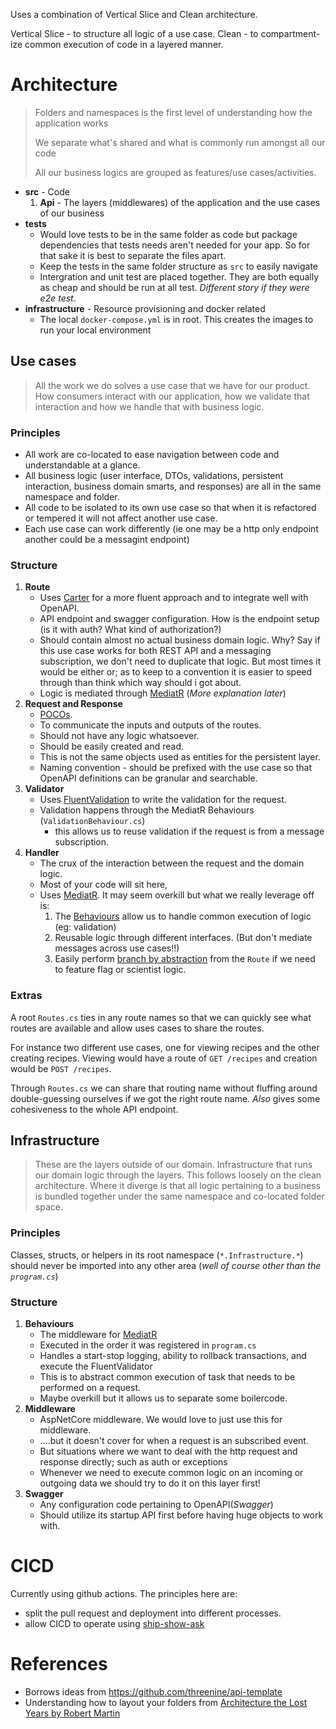 Uses a combination of Vertical Slice and Clean architecture.

Vertical Slice - to structure all logic of a use case.
Clean - to compartment-ize common execution of code in a layered manner.

# Architecture

> Folders and namespaces is the first level of understanding how the application works
>
> We separate what's shared and what is commonly run amongst all our code
>
> All our business logics are grouped as features/use cases/activities.



* **src** - Code
  1. **Api** - The layers (middlewares) of the application and the use cases of our business
* **tests**
  * Would love tests to be in the same folder as code but package dependencies that tests needs aren't needed for your app. So for that sake it is best to separate the files apart.
  * Keep the tests in the same folder structure as `src` to easily navigate
  * Intergration and unit test are placed together. They are both equally as cheap and should be run at all test. _Different story if they were e2e test_.
* **infrastructure** - Resource provisioning and docker related
  * The local `docker-compose.yml` is in root. This creates the images to run your local environment

## Use cases

> All the work we do solves a use case that we have for our product.
> How consumers interact with our application, how we validate that interaction and how we handle that with business logic.

### Principles

* All work are co-located to ease navigation between code and understandable at a glance.
* All business logic (user interface, DTOs, validations, persistent interaction, business domain smarts, and responses) are all in the same namespace and folder.
* All code to be isolated to its own use case so that when it is refactored or tempered it will not affect another use case.
* Each use case can work differently (ie one may be a http only endpoint another could be a messagint endpoint)

### Structure

1. **Route**
   * Uses [Carter](https://github.com/CarterCommunity/Carter) for a more fluent approach and to integrate well with OpenAPI.
   * API endpoint and swagger configuration. How is the endpoint setup (is it with auth? What kind of authorization?)
   * Should contain almost no actual business domain logic. Why? Say if this use case works for both REST API and a messaging subscription, we don't need to duplicate that logic. But most times it would be either or; as to keep to a convention it is easier to speed through than think which way should i got about.
   * Logic is mediated through [MediatR](https://github.com/jbogard/MediatR) (_More explanation later_)
2. **Request and Response**
   * [POCOs](https://learn.microsoft.com/en-us/dotnet/standard/glossary#poco).
   * To communicate the inputs and outputs of the routes.
   * Should not have any logic whatsoever.
   * Should be easily created and read.
   * This is not the same objects used as entities for the persistent layer.
   * Naming convention - should be prefixed with the use case so that OpenAPI definitions can be granular and searchable.
3. **Validator**
   * Uses [FluentValidation](https://docs.fluentvalidation.net) to write the validation for the request.
   * Validation happens through the MediatR Behaviours (`ValidationBehaviour.cs`)
     * this allows us to reuse validation if the request is from a message subscription.
4. **Handler**
   * The crux of the interaction between the request and the domain logic.
   * Most of your code will sit here,
   * Uses [MediatR](https://github.com/jbogard/MediatR). It may seem overkill but what we really leverage off is:
      1. The [Behaviours](https://github.com/jbogard/MediatR/wiki/Behaviors) allow us to handle common execution of logic (eg: validation)
      2. Reusable logic through different interfaces. (But don't mediate messages across use cases!!)
      3. Easily perform [branch by abstraction](https://www.martinfowler.com/bliki/BranchByAbstraction.html) from the `Route` if we need to feature flag or scientist logic.

### Extras

A root `Routes.cs` ties in any route names so that we can quickly see what routes are available and allow uses cases to share the routes.

For instance two different use cases, one for viewing recipes and the other creating recipes. Viewing would have a route of `GET /recipes` and creation would be `POST /recipes`.

Through `Routes.cs` we can share that routing name without fluffing around double-guessing ourselves if we got the right route name. _Also_ gives some cohesiveness to the whole API endpoint.

## Infrastructure

> These are the layers outside of our domain. Infrastructure that runs our domain logic through the layers.
> This follows loosely on the clean architecture. Where it diverge is that all logic pertaining to a business is bundled
> together under the same namespace and co-located folder space.

### Principles

Classes, structs, or helpers in its root namespace (`*.Infrastructure.*`) should never be imported into any other area (_well of course other than the `program.cs`_)

### Structure

1. **Behaviours**
   * The middleware for [MediatR](https://github.com/jbogard/MediatR/wiki/Behaviors)
   * Executed in the order it was registered in `program.cs`
   * Handles a start-stop logging, ability to rollback transactions, and execute the FluentValidator
   * This is to abstract common execution of task that needs to be performed on a request.
   * Maybe overkill but it allows us to separate some boilercode.
2. **Middleware**
   * AspNetCore middleware. We would love to just use this for middleware.
   * ....but it doesn't cover for when a request is an subscribed event.
   * But situations where we want to deal with the http request and response directly; such as auth or exceptions
   * Whenever we need to execute common logic on an incoming or outgoing data we should try to do it on this layer first!
3. **Swagger**
   * Any configuration code pertaining to OpenAPI(_Swagger_)
   * Should utilize its startup API first before having huge objects to work with.

# CICD

Currently using github actions. The principles here are:

* split the pull request and deployment into different processes.
* allow CICD to operate using [ship-show-ask](https://martinfowler.com/articles/ship-show-ask.html)

# References

* Borrows ideas from https://github.com/threenine/api-template
* Understanding how to layout your folders from [Architecture the Lost Years by Robert Martin](https://youtu.be/WpkDN78P884)

